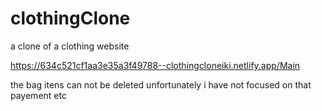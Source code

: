 # clothingClone
a clone of a clothing website

https://634c521cf1aa3e35a3f49788--clothingcloneiki.netlify.app/Main

the bag itens can not be deleted unfortunately i have not focused on that payement etc
